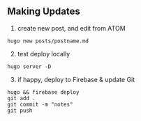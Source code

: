 
## Making Updates

1. create new post, and edit from ATOM
```
hugo new posts/postname.md
```

2. test deploy locally
```
hugo server -D
```

3. if happy, deploy to Firebase & update Git
```
hugo && firebase deploy
git add .
git commit -m "notes"
git push
```
